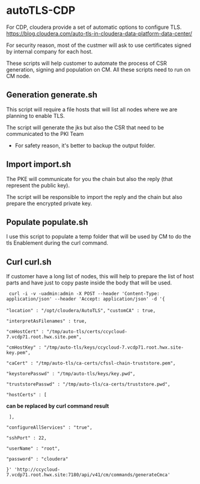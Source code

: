 # autoTLS-CDP
For CDP, cloudera provide a set of automatic options to configure TLS. https://blog.cloudera.com/auto-tls-in-cloudera-data-platform-data-center/ 

For security reason, most of the custmer will ask to use certificates signed by internal company for each host. 

These scripts will help customer to automate the process of CSR generation, signing and population on CM. All these scripts need to run on CM node. 

## Generation generate.sh
This script will require a file hosts that will list all nodes where we are planning to enable TLS. 

The script will generate the jks but also the CSR that need to be communicated to the PKI Team

*  For safety reason, it's better to backup the output folder.


## Import import.sh
The PKE will communicate for you the chain but also the reply (that represent the public key). 

The script will be responsible to import the reply and the chain but also prepare the encrypted private key. 


## Populate populate.sh
I use this script to populate a temp folder that will be used by CM to do the tls Enablement during the curl command. 

## Curl curl.sh
If customer have a long list of nodes, this will help to prepare the list of host parts and have just to copy paste inside the body that will be used. 


` curl -i -v -uadmin:admin -X POST --header 'Content-Type: application/json' --header 'Accept: application/json' -d '{`

`"location" : "/opt/cloudera/AutoTLS",`
`"customCA" : true,`

`"interpretAsFilenames" : true,`

`"cmHostCert" : "/tmp/auto-tls/certs/ccycloud-7.vcdp71.root.hwx.site.pem",`

`"cmHostKey" : "/tmp/auto-tls/keys/ccycloud-7.vcdp71.root.hwx.site-key.pem",`

`"caCert" : "/tmp/auto-tls/ca-certs/cfssl-chain-truststore.pem",`

`"keystorePasswd" : "/tmp/auto-tls/keys/key.pwd",`

`"truststorePasswd" : "/tmp/auto-tls/ca-certs/truststore.pwd",`

`"hostCerts" : [ `

**can be replaced by curl command result**

` ],`

`"configureAllServices" : "true",`

`"sshPort" : 22,`

`"userName" : "root",`

`"password" : "cloudera"`

`}' 'http://ccycloud-7.vcdp71.root.hwx.site:7180/api/v41/cm/commands/generateCmca' `

